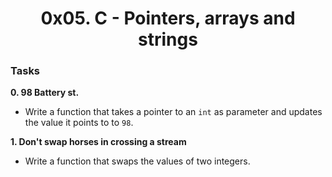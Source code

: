 <h1 align="center">0x05. C - Pointers, arrays and strings</h1>


<h3> Tasks </h3>

**0. 98 Battery st.**

- Write a function that takes a pointer to an `int` as parameter and updates the value it points to to `98`.

**1. Don't swap horses in crossing a stream**

- Write a function that swaps the values of two integers.




